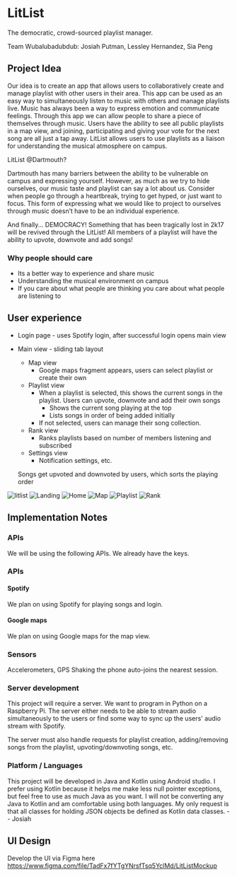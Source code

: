# LitList
The democratic, crowd-sourced playlist manager.

Team Wubalubadubdub: Josiah Putman, Lessley Hernandez, Sia Peng 

## Project Idea
Our idea is to create an app that allows users to collaboratively create and manage playlist with other users in their area. This app can be used as an easy way to simultaneously listen to music with others and manage playlists live. Music has always been a way to express emotion and communicate feelings. Through this app we can allow people to share a piece of themselves through music. Users have the ability to see all public playlists in a map view, and joining, participating and giving your vote for the next song are all just a tap away. LitList allows users to use playlists as a liaison for understanding the musical atmosphere on campus.

LitList @Dartmouth?

Dartmouth has many barriers between the ability to be vulnerable on campus and expressing yourself. However, as much as we try to hide ourselves, our music taste and playlist can say a lot about us. Consider when people go through a heartbreak, trying to get hyped, or just want to focus. This form of expressing what we would like to project to ourselves through music doesn’t have to be an individual experience.

And finally...
DEMOCRACY! Something that has been tragically lost in 2k17 will be revived through the LitList! All members of a playlist will have the ability to upvote, downvote and add songs!


### Why people should care
- Its a better way to experience and share music
- Understanding the musical environment on campus
- If you care about what people are thinking you care about what people are listening to


## User experience
- Login page - uses Spotify login, after successful login opens main view
- Main view - sliding tab layout
    - Map view
        - Google maps fragment appears, users can select playlist or create their own
    - Playlist view
        - When a playlist is selected, this shows the current songs in the playlist. Users can upvote, downvote and add their own songs
           - Shows the current song playing at the top
           - Lists songs in order of being added initially
        - If not selected, users can manage their song collection.
    - Rank view
        - Ranks playlists based on number of members listening and subscribed
    - Settings view
        - Notification settings, etc.


	Songs get upvoted and downvoted by users, which sorts the playing order

![litlist](./proposal/ListlistMockup.png "All")
![Landing](./proposal/Landing.png "Landing")
![Home](./proposal/Home.png "Home")
![Map](./proposal/Map.png "Map")
![Playlist](./proposal/Playlist.png "Playlist")
![Rank](./proposal/Rank.png "Rank")

## Implementation Notes

### APIs
We will be using the following APIs. We already have the keys.

### APIs

#### Spotify
We plan on using Spotify for playing songs and login.

#### Google maps
We plan on using Google maps for the map view.

### Sensors
Accelerometers, GPS
Shaking the phone auto-joins the nearest session.

### Server development
This project will require a server. We want to program in Python on a Raspberry Pi.
The server either needs to be able to stream audio simultaneously to the users or find some way to sync up the users' audio stream with Spotify.

The server must also handle requests for playlist creation, adding/removing songs from the playlist, upvoting/downvoting songs, etc.

### Platform / Languages

This project will be developed in Java and Kotlin using Android studio. I prefer using Kotlin because it helps me make less null pointer exceptions, but feel free to use as much Java as you want. I will not be converting any Java to Kotlin and am comfortable using both languages. My only request is that all classes for holding JSON objects be defined as Kotlin data classes.
 -- Josiah

## UI Design

Develop the UI via Figma here
https://www.figma.com/file/TadFx7fYTgYNrsfTsq5YclMd/LitListMockup

